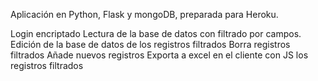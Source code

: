 Aplicación en Python, Flask y mongoDB, preparada para Heroku.

Login encriptado
Lectura de la base de datos con filtrado por campos.
Edición de la base de datos de los registros filtrados
Borra registros filtrados
Añade nuevos registros
Exporta a excel en el cliente con JS los registros filtrados